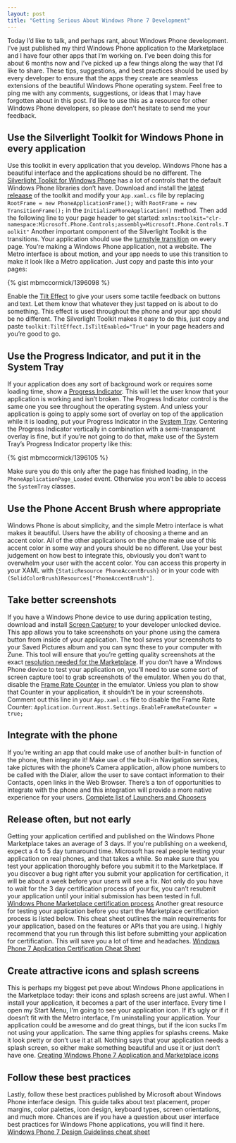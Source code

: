 ```yaml
---
layout: post
title: "Getting Serious About Windows Phone 7 Development"
---
```


Today I’d like to talk, and perhaps rant, about Windows Phone development. I’ve just published my third Windows Phone application to the Marketplace and I have four other apps that I’m working on. I’ve been doing this for about 6 months now and I’ve picked up a few things along the way that I’d like to share. These tips, suggestions, and best practices should be used by every developer to ensure that the apps they create are seamless extensions of the beautiful Windows Phone operating system. Feel free to ping me with any comments, suggestions, or ideas that I may have forgotten about in this post. I’d like to use this as a resource for other Windows Phone developers, so please don’t hesitate to send me your feedback.

## Use the Silverlight Toolkit for Windows Phone in every application

Use this toolkit in every application that you develop. Windows Phone has a beautiful interface and the applications should be no different. The [Silverlight Toolkit for Windows Phone](http://silverlight.codeplex.com/) has a lot of controls that the default Windows Phone libraries don’t have. Download and install the [latest releaase](http://silverlight.codeplex.com/releases) of the toolkit and modify your `App.xaml.cs` file by replacing `RootFrame = new PhoneApplicationFrame();` with `RootFrame = new TransitionFrame();` in the `InitializePhoneApplication()` method. Then add the following line to your page header to get started: `xmlns:toolkit="clr-namespace:Microsoft.Phone.Controls;assembly=Microsoft.Phone.Controls.Toolkit"` Another important component of the Silverlight Toolkit is the transitions. Your application should use the [turnstyle transition](http://worldwidecode.wordpress.com/2011/08/05/page-transitions-in-windows-phone-7-part-2/) on every page. You’re making a Windows Phone application, not a website. The Metro interface is about motion, and your app needs to use this transition to make it look like a Metro application. Just copy and paste this into your pages:

{% gist mbmccormick/1396098 %}

Enable the [Tilt Effect](http://msdn.microsoft.com/en-us/library/ff941094(v=vs.92).aspx) to give your users some tactile feedback on buttons and text. Let them know that whatever they just tapped on is about to do something. This effect is used throughout the phone and your app should be no different. The Silverlight Toolkit makes it easy to do this, just copy and paste `toolkit:TiltEffect.IsTiltEnabled="True"` in your page headers and you’re good to go.

## Use the Progress Indicator, and put it in the System Tray

If your application does any sort of background work or requires some loading time, show a [Progress Indicator](http://msdn.microsoft.com/en-us/library/microsoft.phone.shell.progressindicator(v=vs.92).aspx). This will let the user know that your application is working and isn’t broken. The Progress Indicator control is the same one you see throughout the operating system. And unless your application is going to apply some sort of overlay on top of the application while it is loading, put your Progress Indicator in the [System Tray](http://msdn.microsoft.com/en-us/library/microsoft.phone.shell.systemtray(v=vs.92).aspx). Centering the Progress Indicator vertically in combination with a semi-transparent overlay is fine, but if you’re not going to do that, make use of the System Tray’s Progress Indicator property like this:

{% gist mbmccormick/1396105 %}

Make sure you do this only after the page has finished loading, in the `PhoneApplicationPage_Loaded` event. Otherwise you won’t be able to access the `SystemTray` classes.

## Use the Phone Accent Brush where appropriate

Windows Phone is about simplicity, and the simple Metro interface is what makes it beautiful. Users have the ability of choosing a theme and an accent color. All of the other applications on the phone make use of this accent color in some way and yours should be no different. Use your best judgement on how best to integrate this, obviously you don’t want to overwhelm your user with the accent color. You can access this property in your XAML with `{StaticResource PhoneAccentBrush}` or in your code with `(SolidColorBrush)Resources["PhoneAccentBrush"]`.

## Take better screenshots

If you have a Windows Phone device to use during application testing, download and install [Screen Capturer](http://forum.xda-developers.com/showthread.php?t=1316199) to your developer unlocked device. This app allows you to take screenshots on your phone using the camera button from inside of your application. The tool saves your screenshots to your Saved Pictures album and you can sync these to your computer with Zune. This tool will ensure that you’re getting quality screenshots at the exact [resolution needed for the Marketplace](http://msdn.microsoft.com/en-us/library/hh184844(v=vs.92).aspx). If you don’t have a Windows Phone device to test your application on, you’ll need to use some sort of screen capture tool to grab screenshots of the emulator. When you do that, disable the [Frame Rate Counter](http://msdn.microsoft.com/en-us/library/gg588380(v=vs.92).aspx) in the emulator. Unless you plan to show that Counter in your application, it shouldn’t be in your screenshots. Comment out this line in your `App.xaml.cs` file to disable the Frame Rate Counter: `Application.Current.Host.Settings.EnableFrameRateCounter = true;`

## Integrate with the phone

If you’re writing an app that could make use of another built-in function of the phone, then integrate it! Make use of the built-in Navigation services, take pictures with the phone’s Camera application, allow phone numbers to be called with the Dialer, allow the user to save contact information to their Contacts, open links in the Web Browser. There’s a ton of opportunities to integrate with the phone and this integration will provide a more native experience for your users. [Complete list of Launchers and Choosers](http://msdn.microsoft.com/en-us/library/microsoft.phone.tasks(v=vs.92).aspx)

## Release often, but not early

Getting your application certified and published on the Windows Phone Marketplace takes an average of 3 days. If you're publishing on a weekend, expect a 4 to 5 day turnaround time. Microsoft has real people testing your application on real phones, and that takes a while. So make sure that you test your application thoroughly before you submit it to the Marketplace. If you discover a bug right after you submit your application for certification, it will be about a week before your users will see a fix. Not only do you have to wait for the 3 day certification process of your fix, you can’t resubmit your application until your initial submission has been tested in full. [Windows Phone Marketplace certification process](http://msdn.microsoft.com/en-us/library/hh202928(v=vs.92).aspx) Another great resource for testing your application before you start the Marketplace certification process is listed below. This cheat sheet outlines the main requirements for your application, based on the features or APIs that you are using. I highly recommend that you run through this list before submitting your application for certification. This will save you a lot of time and headaches. [Windows Phone 7 Application Certification Cheat Sheet](http://www.silverlightshow.net/items/Windows-Phone-7-Application-Certification-Cheat-Sheet.aspx)

## Create attractive icons and splash screens

This is perhaps my biggest pet peve about Windows Phone applications in the Marketplace today: their icons and splash screens are just awful. When I install your application, it becomes a part of the user interface. Every time I open my Start Menu, I’m going to see your application icon. If it’s ugly or if it doesn’t fit with the Metro interface, I’m uninstalling your application. Your application could be awesome and do great things, but if the icon sucks I’m not using your application. The same thing applies for splashs creens. Make it look pretty or don’t use it at all. Nothing says that your application needs a splash screen, so either make something beautiful and use it or just don’t have one. [Creating Windows Phone 7 Application and Marketplace icons](http://expression.microsoft.com/en-us/gg317447)

## Follow these best practices

Lastly, follow these best practices published by Microsoft about Windows Phone interface design. This guide talks about text placement, proper margins, color palettes, icon design, keyboard types, screen orientations, and much more. Chances are if you have a question about user interface best practices for Windows Phone applications, you will find it here. [Windows Phone 7 Design Guidelines cheat sheet](http://blogs.msdn.com/b/silverlight_sdk/archive/2011/01/07/windows-phone-7-design-guidelines-cheat-sheet.aspx)
